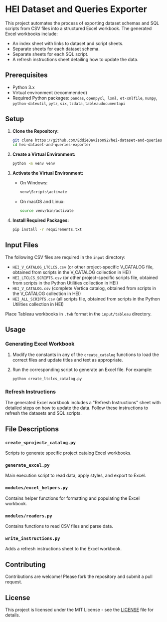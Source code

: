 
# HEI Dataset and Queries Exporter

This project automates the process of exporting dataset schemas and SQL scripts from CSV files into a structured Excel workbook. The generated Excel workbooks include:

- An index sheet with links to dataset and script sheets.
- Separate sheets for each dataset schema.
- Separate sheets for each SQL script.
- A refresh instructions sheet detailing how to update the data.

## Prerequisites

- Python 3.x
- Virtual environment (recommended)
- Required Python packages: `pandas`, `openpyxl`,` lxml,` `et-xmlfile`, `numpy`, `python-dateutil`, `pytz`, `six`, `tzdata`, `tableaudocumentapi`

## Setup

1. **Clone the Repository:**

   ```sh
   git clone https://github.com/EddieDavison92/hei-dataset-and-queries-exporter.git
   cd hei-dataset-and-queries-exporter
   ```
2. **Create a Virtual Environment:**

   ```sh
   python -m venv venv
   ```
3. **Activate the Virtual Environment:**

   - On Windows:
     ```sh
     venv\Scripts\activate
     ```
   - On macOS and Linux:
     ```sh
     source venv/bin/activate
     ```
4. **Install Required Packages:**

   ```sh
   pip install -r requirements.txt
   ```

## Input Files

The following CSV files are required in the `input` directory:

- `HEI_V_CATALOG_LTCLCS.csv` (or other project-specific V_CATALOG file, obtained from scripts in the V_CATALOG collection in HEI)
- `HEI_LTCLCS_SCRIPTS.csv` (or other project-specific scripts file, obtained from scripts in the Python Utilities collection in HEI)
- `HEI_V_CATALOG.csv` (complete Vertica catalog, obtained from scripts in the V_CATALOG collection in HEI)
- `HEI_ALL_SCRIPTS.csv` (all scripts file, obtained from scripts in the Python Utilities collection in HEI)

Place Tableau workbooks in `.twb` format in the `input/tableau` directory.

## Usage

### Generating Excel Workbook

1. Modify the constants in any of the `create_catalog` functions to load the correct files and update titles and text as appropriate.
2. Run the corresponding script to generate an Excel file. For example:

   ```sh
   python create_ltclcs_catalog.py
   ```

### Refresh Instructions

The generated Excel workbook includes a "Refresh Instructions" sheet with detailed steps on how to update the data. Follow these instructions to refresh the datasets and SQL scripts.

## File Descriptions

### `create_<project>_catalog.py`

Scripts to generate specific project catalog Excel workbooks.

### `generate_excel.py`

Main execution script to read data, apply styles, and export to Excel.

### `modules/excel_helpers.py`

Contains helper functions for formatting and populating the Excel workbook.

### `modules/readers.py`

Contains functions to read CSV files and parse data.

### `write_instructions.py`

Adds a refresh instructions sheet to the Excel workbook.

## Contributing

Contributions are welcome! Please fork the repository and submit a pull request.

## License

This project is licensed under the MIT License - see the [LICENSE](LICENSE) file for details.
